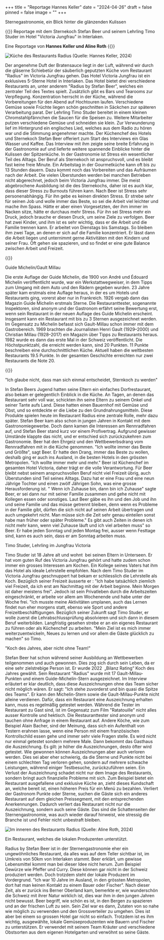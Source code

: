 +++
title = "Reportage Hannes Keller"
date = "2024-04-26"
draft = false
pinned = false
image = ""
+++
<!--StartFragment-->

Sternegastronomie, ein Blick hinter die glänzenden Kulissen

<!--EndFragment-->

{{<lead>}} Reportage mit dem Sternekoch Stefan Beer und seinem Lehrling Timo Studer im Hotel "Victoria Jungfrau" in Interlaken. 

Eine Reportage von **Hannes Keller und Aline Roth** {{<lead>}}

![Küche des Restaurants Radius (Quelle: Hannes Keller, 2024)](kuche2.jpg)

Der angenehme Duft der Bratensauce liegt in der Luft, während wir durch die gläserne Schiebetür der säuberlich geputzten Küche vom Restaurant "Radius" im Victoria Jungfrau gehen. Das Hotel Victoria Jungfrau ist ein exklusives 5-Sterne Hotel in Interlaken. Das Hotel bietet drei verschiedene Restaurants an, unter anderem "Radius by Stefan Beer", welches ein zentraler Teil des Textes spielt. Zusätzlich gibt es Bars und Tearooms zur Verpflegung. Konzentration herrscht in der Küche, während die Vorbereitungen für den Abend auf Hochtouren laufen. Verschiedene Gemüse sowie Früchte liegen schön geschnitten in Säckchen zur späteren Verarbeitung parat. Der Lehrling Timo Studer bereitet in einem kleinen Chromstahlpfännchen die Saucen für die Speisen zu. Weitere Mitarbeiter putzen verschiedene Gemüse und schneiden sie klein. Zur Verwunderung lief im Hintergrund ein englisches Lied, welches aus dem Radio zu hören war und die Stimmung angenehmer machte. Der Küchenchef des Hotels und Sternekoch Stefan Beer offeriert zum Start des Interviews ein Glas Wasser und Kaffee. Das Interview mit ihm zeigte seine breite Erfahrung in der Gastronomie auf und lieferte weitere spannende Einblicke hinter die Kulissen der Spitzenküche. In der Gastronomie ist Stress ein wesentlicher Teil des Alltags. Der Beruf als Sternekoch ist anspruchsvoll, und es bleibt fast keine freie Minute. Ein Arbeitstag in der Gourmetküche kann oft bis zu 13 Stunden dauern. Dazu kommt noch das Vorbereiten und das Aufräumen nach der Arbeit. Die vielen Überstunden werden bei manchen Betrieben nicht abgerechnet, jedoch beim Victoria Jungfrau immer. Die meist abgebrochene Ausbildung ist die des Sternekochs, daher ist es auch klar, dass dieser Stress zu Burnouts führen kann. Nach Beer ist Stress sehr personenabhängig. Für ihn gebe es keinen direkten Stress. Er strebe sehr für seinen Job und wolle immer das Beste, so sei die Arbeit viel leichter und mache ihm Spass. Hätte er aber einen Vorgesetzten, der ihm immer im Nacken sitze, hätte er durchaus mehr Stress. Für ihn sei Stress mehr ein Druck, jedoch brauche er diesen Druck, um seine Ziele zu verfolgen. Beer hat zwei Kinder, und ihm ist es sehr wichtig, dass er die Arbeit und die Familie trennen kann. Er arbeitet von Dienstags bis Samstags. So bleiben ihm zwei Tage, an denen er sich auf die Familie konzentriert. Er lässt dann die Arbeit liegen und unternimmt gerne Aktivitäten mit den Kindern und seiner Frau. Oft gehen sie spazieren, und so findet er eine gute Balance zwischen Arbeit und Freizeit.

{{<box>}}

Guide Michelin/Gault Millau 

Die erste Auflage der Guide Michelin, die 1900 von André und Édouard Michelin veröffentlicht wurde, war ein Werkstattwegweiser, in dem Tipps zum Umgang mit dem Auto und den Rädern gegeben wurden. 23 Jahre später kam erstmals eine Auflage heraus, in der es um Hotels und Restaurants ging, vorerst aber nur in Frankreich. 1926 vergab dann das Magazin Guide Michelin erstmals Sterne. Die Restauranttester, sogenannte Inspektoren, sind anonym und der Gastronom erfährt seine Bewertung erst, wenn sein Restaurant in der neuen Auflage des Guide Michelin erscheint. Insgesamt kann ein Restaurant mit bis zu 3 Sternen ausgezeichnet werden. Im Gegensatz zu Michelin befasst sich Gault-Millau schon immer mit dem Gastrobereich. 1969 brachten die Journalisten Henri Gault (1929–2000) und Christian Millau (1928–2017) ein Magazin über Tipps zu Restaurants heraus. 1982 wurde es dann das erste Mal in der Schweiz veröffentlicht. Die Höchstpunktzahl, die erreicht werden kann, sind 20 Punkten. 11 Punkte beschreiben eine durchschnittlichen Küche. Aktuell haben die weltbesten Restaurants 19.5 Punkte. In der gesamten Geschichte erreichten nur zwei Restaurants die Note 20.

{{</box>}}



"Ich glaube nicht, dass man sich einmal entscheidet, Sternkoch zu werden"

In Stefan Beers Jugend hatten seine Eltern ein einfaches Dorfrestaurant, also bekam er gelegentlich Einblick in die Küche. An Tagen, an denen das Restaurant sehr voll war, schickten ihn seine Eltern zu seinem Onkel und seiner Tante aufs Land. Diese hatten einen Bauernhof mit Gemüse und Obst, und so entdeckte er die Liebe zu den Grundnahrungsmitteln. Diese Produkte spielen heute im Restaurant Radius eine zentrale Rolle, mehr dazu später. Stefan Beer kam also schon in jungen Jahren in Kontakt mit dem Gastronomiegewerbe. Doch dann kamen die Interessen am Rennradfahren auf, und Stefan Beer stand kurz vor einem Profivertrag. Aufgrund gewisser Umstände klappte das nicht, und er entschied sich zurückzukehren zum Gastronomie. Beer hat den Ehrgeiz und den Wettbewerbsdrang vom Rennradfahren mit in die Küche genommen. "Ich wollte immer das Beste und Größte", sagt Beer. Er hatte den Drang, immer das Beste zu wollen, deshalb ging er auch ins Ausland, in die besten Hotels in den grössten Metropolen. "Ich wollte immer mehr und mehr." Beer ist Küchenchef im gesamten Hotel Victoria, daher trägt er die volle Verantwortung. Für Beer bleibt nebst seinem anspruchsvollen Beruf nicht viel Freizeit übrig, auch Überstunden sind Teil seines Alltags. Dazu hat er eine Frau und eine neun Jährige Tochter und einen zwölf Jährigen Sohn, was eine grosse Herausforderung ist. " Wenn ich Zuhause bin, dann bin ich Zuhause" sagte Beer, er sei dann nur mit seiner Familie zusammen und gehe nicht mit Kollegen essen oder sonstiges. Laut Beer gäbe es ihn und den Job und ihn und seine Familie und das müsse getrennt bleiben, denn wenn es Probleme in der Familie gibt, dürfen die sich nicht auf seinen Arbeit übertragen und auch umgekehrt nicht. Man müsse sich die Zeit sehr genau einteilen sonst habe man früher oder später Probleme." Es gibt auch Zeiten in denen ich nicht mehr kann, wenn viel Zuhause läuft und ich viel arbeiten muss" so Beer. Er habe jeden Sonntag und jeden Montag frei, ausser wenn Festtage sind, kann es auch sein, dass er am Sonntag arbeiten muss.



Timo Studer, Lehrling im Jungfrau Victoria

Timo Studer ist 18 Jahre alt und wohnt  bei seinen Eltern in Unterseen. Er hat vom guten Ruf des Victoria Jungfrau gehört und hatte zudem schon immer ein grosses Interessen am Kochen. Ein Kollege seines Vaters hat ihm das Hotel als ideale Lehrstelle empfohlen. Nach dem Timo Studer im Victoria Jungfrau geschnuppert hat bekam er schliesslich die Lehrstelle als Koch. Bezüglich seiner Freizeit äusserte er : "Ich habe tatsächlich ziemlich viel Freizeit, da ich erst am Nachmittag mit der Arbeit beginne. Mein Morgen ist daher meistens frei". Jedoch ist sein Privatleben durch die Arbeitszeiten eingeschränkt, er arbeite vor allem am Wochenende und habe unter der Woche frei. "Ich musste meine Aktivitäten umplanen, auch das Lernen findet nun eher morgens statt, ebenso wie Sport und andere Freizeitbeschäftigungen. Bezüglich seiner Zukunft sagt Timo Studer, er wolle zuerst die Lehrabschlussprüfung absolvieren und sich dann in diesem Beruf weiterbilden. Langfristig gesehen strebe er an ein eigenes Restaurant zu führen oder als Küchenchef zu arbeiten. "Mein Ziel ist es mich immer weiterzuentwickeln, Neues zu lernen und vor allem die Gäste glücklich zu machen" so Timo.



"Koch des Jahres, aber nicht ohne Team!"

Stefan Beer hat schon während seiner Ausbildung an Wettbewerben teilgenommen und auch gewonnen. Dies zog sich durch sein Leben, da er eine sehr zielstrebige Person ist. Er wurde 2022  „Bilanz Rating“ Koch des Jahres gewählt. Sein Restaurant "Radius" wurde mit 17 Gault-Millau-Punkten und einem Guide-Michelin-Stern ausgezeichnet. Im Interview erläutert er klar deutlich, dass diese Auszeichnungen ohne das Team sicher nicht möglich wären. Er sagt: "Ich stehe zuvorderst und bin quasi die Spitze des Teams". Er kann den Michelin-Stern sowie die Gault-Millau-Punkte nicht alleine verdienen. Dafür, dass ein Restaurant eine Auszeichnung erhalten kann, muss es regelmäßig getestet werden. Während die Tester im Restaurant zu Gast sind, ist im Gegensatz zum Film "Ratatouille" nicht alles ausser Kontrolle und hektisch. Die Restauranttester sind anonym und tauchen ohne Anfrage in einem Restaurant auf. Andere Köche, wie zum Beispiel Alain Bacher, sind der Meinung, dass sich ein Aufenthalt von Testern erahnen lasse, wenn eine Person mit einem französischen Kontrollschild essen gehe und immer sehr viele Fragen stelle. Es wird nicht nur einmal getestet sondern mehrere Male. Dann bekommt das Gasthaus die Auszeichnung. Es gilt: je höher die Auszeichnungen, desto öfter wird getestet. Wie gewonnen können Auszeichnungen aber auch verloren werden. Dies sei aber eher schwierig, da die Sterne und Punkte nicht bei einem schlechten Tag verloren gehen, sondern auf mehrere schwache Leistungen, während einiger Testbesuche, zurückzuführen seien. Ein Verlust der Auszeichnung schadet nicht nur dem Image des Restaurants, sondern bringt auch finanzielle Probleme mit sich. Zum Beispiel bietet ein Restaurant ausgefallene und exklusive Küche an, zieht dieses Kundschaft an, welche bereit ist, einen höheren Preis für ein Menü zu bezahlen. Verliert der Gastronom Punkte oder Sterne, suchen die Gäste sich ein anderes Restaurant auf dem gleichen Preissegment, mit den entsprechenden Anerkennungen. Dadurch verliert das Restaurant nicht nur die Auszeichnung, sondern auch seine Gäste. Das sind die Schattenseiten der Sternengastronomie, was auch wieder darauf hinweist, wie stressig die Branche ist und Fehler nicht unbestraft bleiben.

![Im inneren des Restaurants Radius (Quelle: Aline Roth, 2024)](restaurant1.jpg)

Ein Restaurant, welches die lokalen Produzenten unterstützt.

Radius by Stefan Beer ist in der Sternengastronomie eher ein ungewöhnliches Restaurant, da alles was auf dem Teller sichtbar ist, im Umkreis von 50km von Interlaken stammt. Beer erklärt, um gewisse Lebensmittel kommt man bei dieser Idee nicht herum. Zum Beispiel Gewürze wie Pfeffer und Curry. Diese können gar nicht in der Schweiz produziert werden. Doch trotzdem steht der lokale Produzent im Vordergrund. "Ich war 10 Jahre im Ausland, in den grössten Metropolen, dort hat man keinen Kontakt zu einem Bauer oder Fischer". Nach dieser Zeit, als er zurück ins Berner Oberland kam, bemerkte er, wie wunderschön die Schweiz mit ihrer Natur wirklich ist, dies war ihm in den jungen Jahren nicht bewusst. Beer begriff, wie schön es ist, in den Bergen zu spazieren und an der frischen Luft zu sein. Sein Ziel war es dann, Zutaten von so nahe wie möglich zu verwenden und den Grossverteiler zu umgehen. Dies ist aber bei einem so grossen Hotel gar nicht so einfach. Trotzdem ist es ihm wichtig, ausgewählte, lokale Gemüseproduzenten wie Bauern und Fischer zu unterstützen. Er verwendet mit seinem Team Kräuter und verschiedene Obstsorten aus dem eigenen Hotelgarten und verwöhnt so seine Gäste.